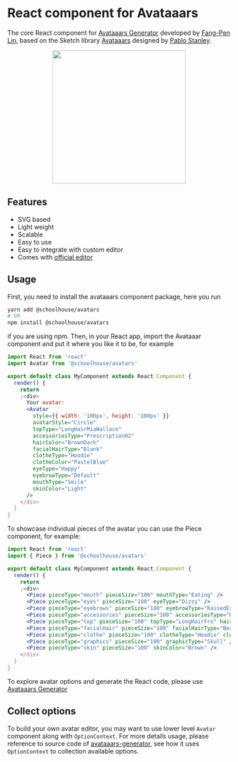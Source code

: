 # React component for Avataaars

The core React component for [Avataaars Generator](https://getavataaars.com/) developed by
[Fang-Pen Lin](https://twitter.com/fangpenlin), based on the Sketch library
[Avataaars](https://avataaars.com/) designed by [Pablo Stanley](https://twitter.com/pablostanley).

<p align="center"><img src='avataaars-example.png?raw=true' style='width: 300px; height: 300px;' /></p>

## Features

- SVG based
- Light weight
- Scalable
- Easy to use
- Easy to integrate with custom editor
- Comes with [official editor](https://getavataaars.com/)

## Usage

First, you need to install the avataaars component package, here you run

```bash
yarn add @schoolhouse/avatars
# OR
npm install @schoolhouse/avatars
```

if you are using npm. Then, in your React app, import the Avataaar component and put it where you
like it to be, for example

```jsx
import React from 'react'
import Avatar from '@schoolhouse/avatars'

export default class MyComponent extends React.Component {
  render() {
    return
    ;<div>
      Your avatar:
      <Avatar
        style={{ width: '100px', height: '100px' }}
        avatarStyle="Circle"
        topType="LongHairMiaWallace"
        accessoriesType="Prescription02"
        hairColor="BrownDark"
        facialHairType="Blank"
        clotheType="Hoodie"
        clotheColor="PastelBlue"
        eyeType="Happy"
        eyebrowType="Default"
        mouthType="Smile"
        skinColor="Light"
      />
    </div>
  }
}
```

To showcase individual pieces of the avatar you can use the Piece component, for example:

```jsx
import React from 'react'
import { Piece } from '@schoolhouse/avatars'

export default class MyComponent extends React.Component {
  render() {
    return
    ;<div>
      <Piece pieceType="mouth" pieceSize="100" mouthType="Eating" />
      <Piece pieceType="eyes" pieceSize="100" eyeType="Dizzy" />
      <Piece pieceType="eyebrows" pieceSize="100" eyebrowType="RaisedExcited" />
      <Piece pieceType="accessories" pieceSize="100" accessoriesType="Round" />
      <Piece pieceType="top" pieceSize="100" topType="LongHairFro" hairColor="Red" />
      <Piece pieceType="facialHair" pieceSize="100" facialHairType="BeardMajestic" />
      <Piece pieceType="clothe" pieceSize="100" clotheType="Hoodie" clotheColor="Red" />
      <Piece pieceType="graphics" pieceSize="100" graphicType="Skull" />
      <Piece pieceType="skin" pieceSize="100" skinColor="Brown" />
    </div>
  }
}
```

To explore avatar options and generate the React code, please use
[Avataaars Generator](https://getavataaars.com/)

## Collect options

To build your own avatar editor, you may want to use lower level `Avatar` component along with
`OptionContext`. For more details usage, please reference to source code of
[avataaars-generator](https://github.com/fangpenlin/avataaars-geneator), see how it uses
`OptionContext` to collection available options.
